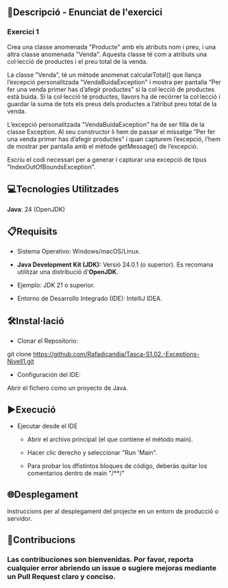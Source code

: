 <br>

## 📄Descripció - Enunciat de l'exercici

### Exercici 1

Crea una classe anomenada "Producte" amb els atributs nom i preu, i una altra classe anomenada "Venda". Aquesta classe té com a atributs una col·lecció de productes i el preu total de la venda.

La classe "Venda", té un mètode anomenat calcularTotal() que llança l’excepció personalitzada "VendaBuidaException" i mostra per pantalla “Per fer una venda primer has d’afegir productes” si la col·lecció de productes està buida. Si la col·lecció té productes, llavors ha de recórrer la col·lecció i guardar la suma de tots els preus dels productes a l’atribut preu total de la venda.

L’excepció personalitzada "VendaBuidaException" ha de ser filla de la classe Exception. Al seu constructor li hem de passar el missatge  “Per fer una venda primer has d’afegir productes” i quan capturem l’excepció, l’hem de mostrar per pantalla amb el mètode getMessage() de l’excepció.

Escriu el codi necessari per a generar i capturar una excepció de tipus "IndexOutOfBoundsException".

## 💻Tecnologies Utilitzades

**Java**: 24 (OpenJDK)

## 📋Requisits

- Sistema Operativo: Windows/macOS/Linux.

- **Java Development Kit (JDK):** Versió 24.0.1 (o superior). Es recomana utilitzar una distribució d'**OpenJDK**.

- Ejemplo: JDK 21 o superior.

- Entorno de Desarrollo Integrado (IDE): IntelliJ IDEA.


## 🛠️Instal·lació

- Clonar el Repositorio:

git clone https://github.com/Rafadicandia/Tasca-S1.02.-Exceptions-Nivell1.git

- Configuración del IDE:

Abrir el fichero como un proyecto de Java.


## ▶️Execució

- Ejecutar desde el IDE
    - Abrir el archivo principal (el que contiene el método main).

    - Hacer clic derecho y seleccionar "Run 'Main".
    - Para probar los dfistintos bloques de código, deberás quitar los comentarios dentro de main "/**/"


## 🌐Desplegament

Instruccions per al desplegament del projecte en un entorn de producció o servidor.


## 🤝Contribucions

### Las contribuciones son bienvenidas. Por favor, reporta cualquier error abriendo un issue o sugiere mejoras mediante un Pull Request claro y conciso.
